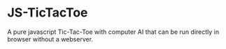 # JS-TicTacToe
A pure javascript Tic-Tac-Toe with computer AI that can be run directly in browser without a webserver.
